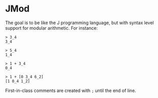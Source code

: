 # JMod
The goal is to be like the J programming language,
but with syntax level support for modular arithmetic.
For instance:

```
> 3_4
3_4

> 5_4
1_4

> 1 + 3_4
0_4

> 1 + [0 3_4 6_2]
[1 0_4 1_2]
```

First-in-class comments are created with `;` until the end of line.
